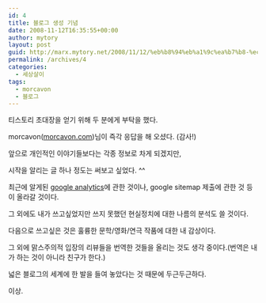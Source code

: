 ```yaml
---
id: 4
title: 블로그 생성 기념
date: 2008-11-12T16:35:55+00:00
author: mytory
layout: post
guid: http://marx.mytory.net/2008/11/12/%eb%b8%94%eb%a1%9c%ea%b7%b8-%ec%83%9d%ec%84%b1-%ea%b8%b0%eb%85%90/
permalink: /archives/4
categories:
  - 세상살이
tags:
  - morcavon
  - 블로그
---
```

티스토리 초대장을 얻기 위해 두 분에게 부탁을 했다.


  


morcavon(<A href="http://morcavon.com/" target=_blank>morcavon.com</A>)님이 즉각 응답을 해 오셨다. (감사!)


  


앞으로 개인적인 이야기들보다는 각종 정보로 차게 되겠지만,


  


시작을 알리는 글 하나 정도는 써보고 싶었다. ^^


  


최근에 알게된 <A title="[http://google.com/analytics]로 이동합니다." href="http://google.co.kr/analytics" target=_blank>google analytics</A>에 관한 것이나, google sitemap 제출에 관한 것 등이 올라갈 것이다.


  


그 외에도 내가 쓰고싶었지만 쓰지 못했던 현실정치에 대한 나름의 분석도 쓸 것이다.


  


다음으로 쓰고싶은 것은 훌륭한 문학/영화/연극 작품에 대한 내 감상이다.


  


그 외에 맑스주의적 입장의 리뷰들을 번역한 것들을 올리는 것도 생각 중이다.(번역은 내가 하는 것이 아니라 친구가 한다.)


  


넓은 블로그의 세계에 한 발을 들여 놓았다는 것 때문에 두근두근하다.


  


이상.